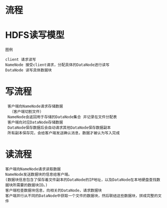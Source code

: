 

  

  # 流程
  
# HDFS读写模型


    图例

    client 请求读写
    NameNode 接受client请求，分配具体的DataNode进行读写
    DataNode 读写具体数据块

 # 写流程
 
     客户端向NameNode请求存储数据
      （客户端切割文件）
     NameNode会返回用于存储的DataNode集合 并记录在文件分配表
     客户端向对应DataNode存储数据  
     DataNode保存数据后会自动请求其他DataNode保存数据副本
     所有副本保存完，会给客户端发送确认消息，数据才被认为写入完成
     
  
 # 读流程
 
    客户端向NameNode请求读取数据
    NameNode发送数据块的信息给客户端。
    (数据块信息包含了保存着文件副本的DataNode的IP地址，以及DataNode在本地硬盘查找数据块所需要的数据块ID。)
    客户端检查数据块信息，向相关的DataNode，请求数据块
    客户端并行从不同的DataNode中获取一个文件的数据块，然后联结这些数据块，拼成完整的文件

  
  
  